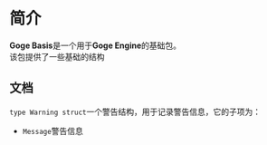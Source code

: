 # 简介  
**Goge Basis**是一个用于**Goge Engine**的基础包。  
该包提供了一些基础的结构  

## 文档  

`type Warning struct`一个警告结构，用于记录警告信息，它的子项为：  
- `Message`警告信息
